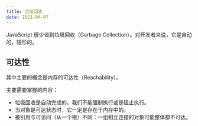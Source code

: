 ```yaml
---
title: 垃圾回收
date: 2021-04-07
---
```


JavaScript 很少谈到垃圾回收（Garbage Collection）。对开发者来说，它是自动的，隐形的。

## 可达性

其中主要的概念是内存的可达性（Reachability）。

主要需要掌握的内容：

<ul>
<li>垃圾回收是自动完成的，我们不能强制执行或是阻止执行。
</li>
<li>
当对象是可达状态时，它一定是存在于内存中的。
</li>
<li>
被引用与可访问（从一个根）不同：一组相互连接的对象可能整体都不可达。</li>
</ul>
